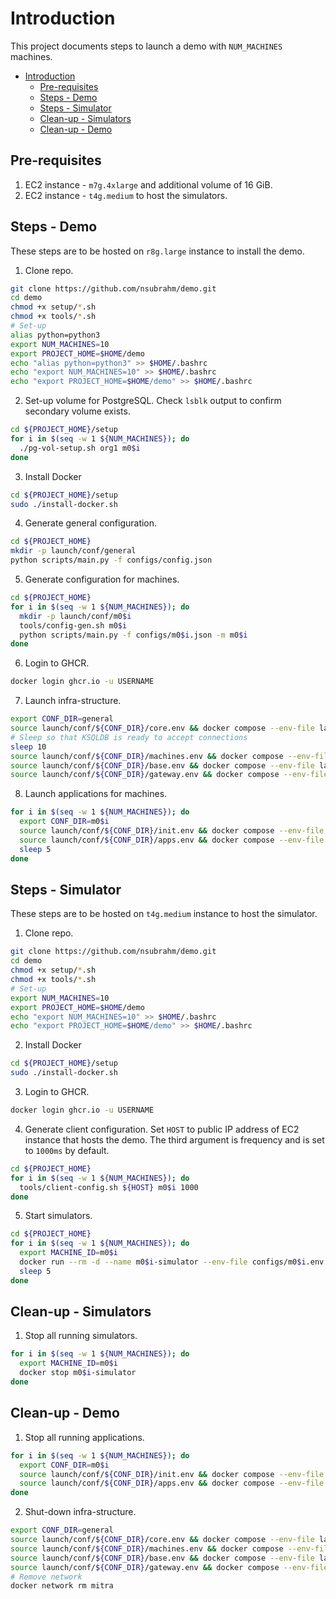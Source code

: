 # Introduction

This project documents steps to launch a demo with `NUM_MACHINES` machines.

- [Introduction](#introduction)
  - [Pre-requisites](#pre-requisites)
  - [Steps - Demo](#steps---demo)
  - [Steps - Simulator](#steps---simulator)
  - [Clean-up - Simulators](#clean-up---simulators)
  - [Clean-up - Demo](#clean-up---demo)

## Pre-requisites

1. EC2 instance - `m7g.4xlarge` and additional volume of 16 GiB.
2. EC2 instance - `t4g.medium` to host the simulators.

## Steps - Demo

These steps are to be hosted on `r8g.large` instance to install the demo.

1. Clone repo.

```bash
git clone https://github.com/nsubrahm/demo.git
cd demo
chmod +x setup/*.sh
chmod +x tools/*.sh
# Set-up
alias python=python3
export NUM_MACHINES=10
export PROJECT_HOME=$HOME/demo
echo "alias python=python3" >> $HOME/.bashrc
echo "export NUM_MACHINES=10" >> $HOME/.bashrc
echo "export PROJECT_HOME=$HOME/demo" >> $HOME/.bashrc
```

2. Set-up volume for PostgreSQL. Check `lsblk` output to confirm secondary volume exists.

```bash
cd ${PROJECT_HOME}/setup
for i in $(seq -w 1 ${NUM_MACHINES}); do
  ./pg-vol-setup.sh org1 m0$i
done
```

3. Install Docker

```bash
cd ${PROJECT_HOME}/setup
sudo ./install-docker.sh
```

4. Generate general configuration.

```bash
cd ${PROJECT_HOME}
mkdir -p launch/conf/general
python scripts/main.py -f configs/config.json
```

5. Generate configuration for machines.

```bash
cd ${PROJECT_HOME}
for i in $(seq -w 1 ${NUM_MACHINES}); do
  mkdir -p launch/conf/m0$i
  tools/config-gen.sh m0$i
  python scripts/main.py -f configs/m0$i.json -m m0$i
done
```

6. Login to GHCR.

```bash
docker login ghcr.io -u USERNAME
```

7. Launch infra-structure.

```bash
export CONF_DIR=general
source launch/conf/${CONF_DIR}/core.env && docker compose --env-file launch/conf/${CONF_DIR}/core.env -f launch/stacks/core.yaml up -d
# Sleep so that KSQLDB is ready to accept connections
sleep 10
source launch/conf/${CONF_DIR}/machines.env && docker compose --env-file launch/conf/${CONF_DIR}/machines.env -f launch/stacks/machines.yaml up -d
source launch/conf/${CONF_DIR}/base.env && docker compose --env-file launch/conf/${CONF_DIR}/base.env -f launch/stacks/base.yaml up -d
source launch/conf/${CONF_DIR}/gateway.env && docker compose --env-file launch/conf/${CONF_DIR}/gateway.env -f launch/stacks/gateway.yaml up -d
```

8. Launch applications for machines.

```bash
for i in $(seq -w 1 ${NUM_MACHINES}); do
  export CONF_DIR=m0$i
  source launch/conf/${CONF_DIR}/init.env && docker compose --env-file launch/conf/${CONF_DIR}/init.env -f launch/stacks/init.yaml up -d
  source launch/conf/${CONF_DIR}/apps.env && docker compose --env-file launch/conf/${CONF_DIR}/apps.env -f launch/stacks/apps.yaml up -d
  sleep 5
done
```

## Steps - Simulator

These steps are to be hosted on `t4g.medium` instance to host the simulator.

1. Clone repo.

```bash
git clone https://github.com/nsubrahm/demo.git
cd demo
chmod +x setup/*.sh
chmod +x tools/*.sh
# Set-up
export NUM_MACHINES=10
export PROJECT_HOME=$HOME/demo
echo "export NUM_MACHINES=10" >> $HOME/.bashrc
echo "export PROJECT_HOME=$HOME/demo" >> $HOME/.bashrc
```

2. Install Docker

```bash
cd ${PROJECT_HOME}/setup
sudo ./install-docker.sh
```

3. Login to GHCR.

```bash
docker login ghcr.io -u USERNAME
```

4. Generate client configuration. Set `HOST` to public IP address of EC2 instance that hosts the demo. The third argument is frequency and is set to `1000ms` by default.

```bash
cd ${PROJECT_HOME}
for i in $(seq -w 1 ${NUM_MACHINES}); do
  tools/client-config.sh ${HOST} m0$i 1000
done
```

5. Start simulators.

```bash
cd ${PROJECT_HOME}
for i in $(seq -w 1 ${NUM_MACHINES}); do
  export MACHINE_ID=m0$i
  docker run --rm -d --name m0$i-simulator --env-file configs/m0$i.env ghcr.io/nsubrahm/restsim:latest
  sleep 5
done
```

## Clean-up - Simulators

1. Stop all running simulators.

```bash
for i in $(seq -w 1 ${NUM_MACHINES}); do
  export MACHINE_ID=m0$i
  docker stop m0$i-simulator
done
```

## Clean-up - Demo

1. Stop all running applications.

```bash
for i in $(seq -w 1 ${NUM_MACHINES}); do
  export CONF_DIR=m0$i
  source launch/conf/${CONF_DIR}/init.env && docker compose --env-file launch/conf/${CONF_DIR}/init.env -f launch/stacks/init.yaml down
  source launch/conf/${CONF_DIR}/apps.env && docker compose --env-file launch/conf/${CONF_DIR}/apps.env -f launch/stacks/apps.yaml down
done
```

2. Shut-down infra-structure.

```bash
export CONF_DIR=general
source launch/conf/${CONF_DIR}/core.env && docker compose --env-file launch/conf/${CONF_DIR}/core.env -f launch/stacks/core.yaml down
source launch/conf/${CONF_DIR}/machines.env && docker compose --env-file launch/conf/${CONF_DIR}/machines.env -f launch/stacks/machines.yaml down
source launch/conf/${CONF_DIR}/base.env && docker compose --env-file launch/conf/${CONF_DIR}/base.env -f launch/stacks/base.yaml down
source launch/conf/${CONF_DIR}/gateway.env && docker compose --env-file launch/conf/${CONF_DIR}/gateway.env -f launch/stacks/gateway.yaml down
# Remove network
docker network rm mitra
```
